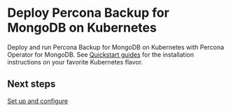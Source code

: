 # Deploy Percona Backup for MongoDB on Kubernetes

Deploy and run Percona Backup for MongoDB on Kubernetes with Percona Operator for MongoDB. See [Quickstart guides](https://docs.percona.com/percona-operator-for-mongodb/index.html#quickstart-guides) for the installation instructions on your favorite Kubernetes flavor.

## Next steps

[Set up and configure](initial-setup.md)